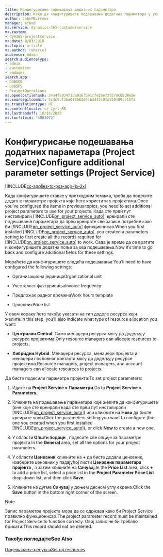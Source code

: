 ```yaml
---
title: Конфигурисање подешавања додатних параметара
description: Како да конфигуришете подешавања додатних параметара у услузи Project Service
author: JohnPBurrows
manager: kfend
ms.service: dynamics-365-customerservice
ms.custom:
- dyn365-projectservice
ms.date: 8/03/2018
ms.topic: article
ms.author: ruhercul
audience: Admin
search.audienceType:
- admin
- customizer
- enduser
search.app:
- D365CE
- D365PS
- ProjectOperations
ms.openlocfilehash: 24a4fe83471da916fb91cfe20e739279c08d8e5e
ms.sourcegitcommit: 5c4c9bf3ba018562d6cb3443c01d550489c415fa
ms.translationtype: HT
ms.contentlocale: sr-Cyrl-RS
ms.lasthandoff: 10/16/2020
ms.locfileid: "4083972"
---
```

# <a name="configure-additional-parameter-settings-project-service"></a><span data-ttu-id="5ed1f-103">Конфигурисање подешавања додатних параметара (Project Service)</span><span class="sxs-lookup"><span data-stu-id="5ed1f-103">Configure additional parameter settings (Project Service)</span></span>

[!INCLUDE[cc-applies-to-psa-app-1x-2x](../includes/cc-applies-to-psa-app-1x-2x.md)]

<span data-ttu-id="5ed1f-104">Када конфигуришете ставке у претходним темама, треба да подесите додатне параметре пројекта које ћете користити у пројектима.</span><span class="sxs-lookup"><span data-stu-id="5ed1f-104">Once you’ve configured the items in previous topics, you need to set additional project parameters to use for your projects.</span></span> <span data-ttu-id="5ed1f-105">Када сте први пут инсталирали [!INCLUDE[pn_project_service_auto](../includes/pn-project-service-auto.md)], креирали сте подешавање параметара да прво креирате све записе потребне како би [!INCLUDE[pn_project_service_auto](../includes/pn-project-service-auto.md)] функционисао.</span><span class="sxs-lookup"><span data-stu-id="5ed1f-105">When you first installed [!INCLUDE[pn_project_service_auto](../includes/pn-project-service-auto.md)], you created a parameters setting to first create all the records required for [!INCLUDE[pn_project_service_auto](../includes/pn-project-service-auto.md)] to work.</span></span> <span data-ttu-id="5ed1f-106">Сада је време да се вратите и конфигуришете додатна поља за ова подешавања.</span><span class="sxs-lookup"><span data-stu-id="5ed1f-106">Now it’s time to go back and configure additional fields for these settings.</span></span>  
  
 <span data-ttu-id="5ed1f-107">Мораћете да конфигуришете следећа подешавања:</span><span class="sxs-lookup"><span data-stu-id="5ed1f-107">You’ll need to have configured the following settings:</span></span>  
  
-   <span data-ttu-id="5ed1f-108">Организациона јединица</span><span class="sxs-lookup"><span data-stu-id="5ed1f-108">Organizational unit</span></span>  
  
-   <span data-ttu-id="5ed1f-109">Учесталост фактурисања</span><span class="sxs-lookup"><span data-stu-id="5ed1f-109">Invoice frequency</span></span>  
  
-   <span data-ttu-id="5ed1f-110">Предложак радног времена</span><span class="sxs-lookup"><span data-stu-id="5ed1f-110">Work hours template</span></span>  
  
-   <span data-ttu-id="5ed1f-111">Ценовник</span><span class="sxs-lookup"><span data-stu-id="5ed1f-111">Price list</span></span>  
 
<span data-ttu-id="5ed1f-112">У овом кораку ћете такође указати на тип доделе ресурса који желите:</span><span class="sxs-lookup"><span data-stu-id="5ed1f-112">In this step, you’ll also indicate what type of resource allocation you want:</span></span>  
  
- <span data-ttu-id="5ed1f-113">**Централни**.</span><span class="sxs-lookup"><span data-stu-id="5ed1f-113">**Central**.</span></span> <span data-ttu-id="5ed1f-114">Само менаџери ресурса могу да додељују ресурсе пројектима.</span><span class="sxs-lookup"><span data-stu-id="5ed1f-114">Only resource managers can allocate resources to projects.</span></span>  
  
- <span data-ttu-id="5ed1f-115">**Хибридни**.</span><span class="sxs-lookup"><span data-stu-id="5ed1f-115">**Hybrid**.</span></span> <span data-ttu-id="5ed1f-116">Менаџери ресурса, менаџери пројекта и менаџери пословног контакта могу да додељују ресурсе пројектима.</span><span class="sxs-lookup"><span data-stu-id="5ed1f-116">Resource managers, project managers, and account managers can allocate resources to projects.</span></span>  
  
 
<span data-ttu-id="5ed1f-117">Да бисте подесили параметре пројекта:</span><span class="sxs-lookup"><span data-stu-id="5ed1f-117">To set project parameters:</span></span>  
  
1. <span data-ttu-id="5ed1f-118">Идите на **Project Service > Параметри**.</span><span class="sxs-lookup"><span data-stu-id="5ed1f-118">Go to **Project Service > Parameters**.</span></span>  
  
2. <span data-ttu-id="5ed1f-119">Кликните на подешавање параметара које желите да конфигуришете (оне које сте креирали када сте први пут инсталирали [!INCLUDE[pn_project_service_auto](../includes/pn-project-service-auto.md)]) или кликните на **Ново** да бисте креирате нови.</span><span class="sxs-lookup"><span data-stu-id="5ed1f-119">Click the parameters setting you want to configure (the one you created when you first installed [!INCLUDE[pn_project_service_auto](../includes/pn-project-service-auto.md)]), or click **New** to create a new one.</span></span>  
  
3. <span data-ttu-id="5ed1f-120">У области **Општи подаци** , подесите све опције за параметре пројекта.</span><span class="sxs-lookup"><span data-stu-id="5ed1f-120">In the **General** area, set all the options for your project parameters.</span></span>  
  
4. <span data-ttu-id="5ed1f-121">У области **Ценовник** кликните на **+** да бисте додали ценовник, изаберите ценовник у падајућој листи **Ценовник параметара пројекта** , а затим кликните на **Сачувај**.</span><span class="sxs-lookup"><span data-stu-id="5ed1f-121">In the **Price List** area, click **+** to add a price list, select a price list in the **Project Parameter Price List** drop-down list, and then click **Save**.</span></span>  
  
5. <span data-ttu-id="5ed1f-122">Кликните на дугме **Сачувај** у доњем десном углу екрана.</span><span class="sxs-lookup"><span data-stu-id="5ed1f-122">Click the **Save** button in the bottom right corner of the screen.</span></span>  

> [!NOTE]
> <span data-ttu-id="5ed1f-123">Запис параметра пројекта мора да се одржава како би Project Service правилно функционисао.</span><span class="sxs-lookup"><span data-stu-id="5ed1f-123">The project parameter record must be maintained for Project Service to function correcly.</span></span> <span data-ttu-id="5ed1f-124">Овај запис не би требало брисати.</span><span class="sxs-lookup"><span data-stu-id="5ed1f-124">This record should not be deleted.</span></span>

### <a name="see-also"></a><span data-ttu-id="5ed1f-125">Такође погледајте</span><span class="sxs-lookup"><span data-stu-id="5ed1f-125">See Also</span></span>  
 [<span data-ttu-id="5ed1f-126">Подешавање ресурса</span><span class="sxs-lookup"><span data-stu-id="5ed1f-126">Set up resources</span></span>](../psa/set-up-resources.md)
